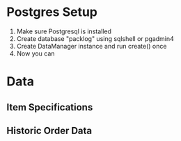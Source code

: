 # Postgres Setup

1. Make sure Postgresql is installed
2. Create database "packlog" using sqlshell or pgadmin4
3. Create DataManager instance and run create() once
4. Now you can 


# Data

## Item Specifications

## Historic Order Data